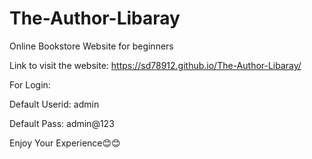 # The-Author-Libaray

Online Bookstore Website for beginners

Link to visit the website: https://sd78912.github.io/The-Author-Libaray/

For Login:

Default Userid: admin

Default Pass: admin@123



Enjoy Your Experience😊😊
